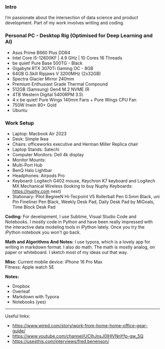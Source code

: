 ### Intro

I’m passionate about the intersection of data science and product development. Part of my work involves writing and coding. 

### Personal PC - Desktop Rig (Optimised for Deep Learning and AI) 

- Asus Prime B660 Plus DDR4
- Intel Core i5-12600KF | 4.9 GHz | 10 Cores 16 Threads
- be quiet! Pure Base 500TG - Black
- Gigabyte RTX 3070Ti Gaming OC - 8GB
- 64GB G.Skill Ripjaws V 3200MHz (2x32GB)
- Spectra Glacier Mirror 240mm
- Premium Enthusiast Grade Thermal Compound
- 512GB (Samsung) Gen4 M.2 NVME (R
- 4TB Western Digital 5400RPM 3.5\
- 4 x be quiet! Pure Wings 140mm Fans + Pure Wings CPU Fan
- 750W Inwin 80+ Gold
- Ubuntu 

### Work Setup

- Laptop: Macbook Air 2023
- Desk: Simple Ikea 
- Chairs: officeworks executive and  Herman Miller Replica chair
- Laptop Stands: Satechi 
- Computer Monitors: Dell 4k display 
- Monitor Mounts: 
- Multi-Port Hub
- BenQ Halo Lightbar
- Headphones: Airpods Pro
- Keyboard: Logitech G402 mouse, Keychron K7 keyboard and Logitech MX Mechanical Wireless (looking to buy Nuphy Keyboards: https://nuphy.com next)
- Stationary: Pilot BegreeN Hi-Tecpoint V5 Rollerball Pen 0.5mm Black, uni Pin Fineliner Pen Black, Weekly Desk Pad, Daily Desk Pad by MiGoals, Time Block Desk Pad
 

**Coding:** For development, I use Sublime, Visual Studio Code and Notebooks. I mostly code in Python and have been really impressed with the interactive data modeling tools in iPython lately. Once you try the iPython notebook you won't go back.

**Math and Algorithms And Notes:**  I use typora, which is a lovely app for writing in markdown format. 
I also do math. The math is mostly analog, on paper or whiteboard. I sketch most of my ideas out that way. 

**Misc**:
Current mobile device: iPhone 16 Pro Max  
Fitness: Apple watch SE 

**Notes:** 
- Dropbox
- Overleaf 
- Markdown with Typora
- Notebooks (yes) 

---

Useful links: 
- https://www.wired.com/story/work-from-home-home-office-gear-guide/
- https://www.youtube.com/channel/UCIhJnsJ0IHlVNnYfp-gw_5Q 
- https://usesthis.com/interviews/fred.benenson/ 
